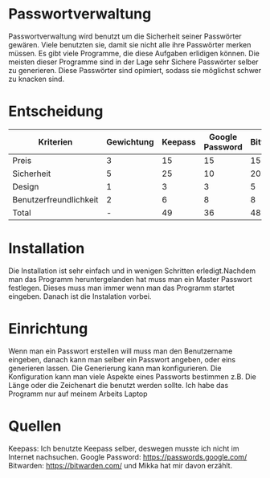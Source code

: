 # Passwortverwaltung

Passwortverwaltung wird benutzt um die Sicherheit seiner Passwörter gewären. Viele benutzten sie, damit sie nicht alle ihre Passwörter merken müssen. Es gibt viele Programme, die diese Aufgaben erlidigen können. Die meisten dieser Programme sind in der Lage sehr Sichere Passwörter selber zu generieren. Diese Passwörter sind opimiert, sodass sie möglichst schwer zu knacken sind.

# Entscheidung

| Kriterien              | Gewichtung | Keepass | Google Password | Bitwarden |
| ---------------------- | ---------- | ------- | --------------- | --------- |
| Preis                  | 3          | 15      | 15              | 15        |
| Sicherheit             | 5          | 25      | 10              | 20        |
| Design                 | 1          | 3       | 3               | 5         |
| Benutzerfreundlichkeit | 2          | 6       | 8               | 8         |
| Total                  | -          | 49      | 36              | 48        |

# Installation

Die Installation ist sehr einfach und in wenigen Schritten erledigt.Nachdem man das Programm heruntergelanden hat muss man ein Master Passwort festlegen. Dieses muss man immer wenn man das Programm startet eingeben. Danach ist die Instalation vorbei.

# Einrichtung

Wenn man ein Passwort erstellen will muss man den Benutzername eingeben, danach kann man selber ein Passwort angeben, oder eins generieren lassen. Die Generierung kann man konfigurieren. Die Konfiguration kann man viele Aspekte eines Passworts bestimmen z.B. Die Länge oder die Zeichenart die benutzt werden sollte. Ich habe das Programm nur auf meinem Arbeits Laptop

# Quellen

Keepass: Ich benutzte Keepass selber, deswegen musste ich nicht im Internet nachsuchen.
Google Password: https://passwords.google.com/
Bitwarden: https://bitwarden.com/ und Mikka hat mir davon erzählt.